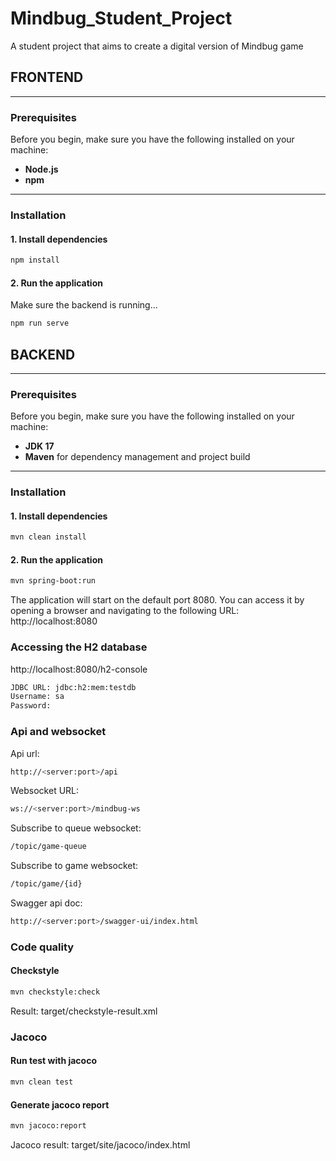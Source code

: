 # Mindbug_Student_Project
A student project that aims to create a digital version of Mindbug game

## FRONTEND

---

### Prerequisites

Before you begin, make sure you have the following installed on your machine:
- **Node.js**
- **npm**

---

### Installation

#### 1.  Install dependencies

```bash
npm install
```

#### 2.  Run the application

Make sure the backend is running...
```bash
npm run serve
```

## BACKEND

---

### Prerequisites

Before you begin, make sure you have the following installed on your machine:

- **JDK 17** 
- **Maven**  for dependency management and project build

---

### Installation

#### 1.  Install dependencies

```bash
mvn clean install
```

#### 2.  Run the application

```bash
mvn spring-boot:run
```

The application will start on the default port 8080. You can access it by opening a browser and navigating to the following URL:
http://localhost:8080

###  Accessing the H2 database
http://localhost:8080/h2-console

```bash
JDBC URL: jdbc:h2:mem:testdb 
Username: sa
Password:  
```

### Api and websocket
Api url:
```bash
http://<server:port>/api
```
Websocket URL:
```bash
ws://<server:port>/mindbug-ws
```

Subscribe to queue websocket:
```bash
/topic/game-queue
```

Subscribe to game websocket:
```bash
/topic/game/{id}
```

Swagger api doc:
```bash
http://<server:port>/swagger-ui/index.html
```
### Code quality
#### Checkstyle
```bash
mvn checkstyle:check
```
Result: target/checkstyle-result.xml

### Jacoco
#### Run test with jacoco
```bash
mvn clean test
```
#### Generate jacoco report
```bash
mvn jacoco:report
```

Jacoco result: target/site/jacoco/index.html

